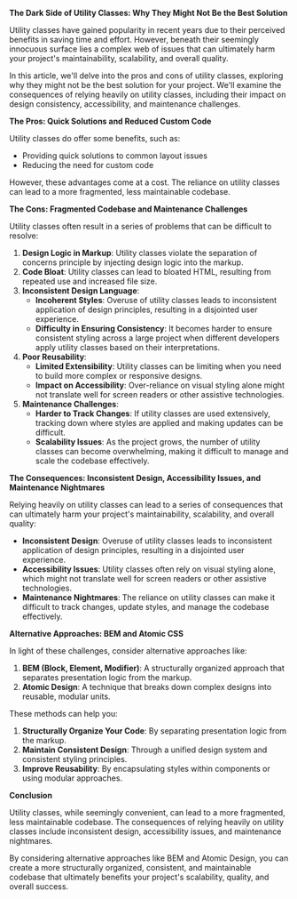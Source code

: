 **The Dark Side of Utility Classes: Why They Might Not Be the Best Solution**

Utility classes have gained popularity in recent years due to their perceived benefits in saving time and effort. However, beneath their seemingly innocuous surface lies
a complex web of issues that can ultimately harm your project's maintainability, scalability, and overall quality.

In this article, we'll delve into the pros and cons of utility classes, exploring why they might not be the best solution for your project. We'll examine the consequences
of relying heavily on utility classes, including their impact on design consistency, accessibility, and maintenance challenges.

**The Pros: Quick Solutions and Reduced Custom Code**

Utility classes do offer some benefits, such as:

* Providing quick solutions to common layout issues
* Reducing the need for custom code

However, these advantages come at a cost. The reliance on utility classes can lead to a more fragmented, less maintainable codebase.

**The Cons: Fragmented Codebase and Maintenance Challenges**

Utility classes often result in a series of problems that can be difficult to resolve:

1. **Design Logic in Markup**: Utility classes violate the separation of concerns principle by injecting design logic into the markup.
2. **Code Bloat**: Utility classes can lead to bloated HTML, resulting from repeated use and increased file size.
3. **Inconsistent Design Language**:
	* **Incoherent Styles**: Overuse of utility classes leads to inconsistent application of design principles, resulting in a disjointed user experience.
	* **Difficulty in Ensuring Consistency**: It becomes harder to ensure consistent styling across a large project when different developers apply utility classes based on
their interpretations.
4. **Poor Reusability**:
	* **Limited Extensibility**: Utility classes can be limiting when you need to build more complex or responsive designs.
	* **Impact on Accessibility**: Over-reliance on visual styling alone might not translate well for screen readers or other assistive technologies.
5. **Maintenance Challenges**:
	* **Harder to Track Changes**: If utility classes are used extensively, tracking down where styles are applied and making updates can be difficult.
	* **Scalability Issues**: As the project grows, the number of utility classes can become overwhelming, making it difficult to manage and scale the codebase effectively.

**The Consequences: Inconsistent Design, Accessibility Issues, and Maintenance Nightmares**

Relying heavily on utility classes can lead to a series of consequences that can ultimately harm your project's maintainability, scalability, and overall quality:

* **Inconsistent Design**: Overuse of utility classes leads to inconsistent application of design principles, resulting in a disjointed user experience.
* **Accessibility Issues**: Utility classes often rely on visual styling alone, which might not translate well for screen readers or other assistive technologies.
* **Maintenance Nightmares**: The reliance on utility classes can make it difficult to track changes, update styles, and manage the codebase effectively.

**Alternative Approaches: BEM and Atomic CSS**

In light of these challenges, consider alternative approaches like:

1. **BEM (Block, Element, Modifier)**: A structurally organized approach that separates presentation logic from the markup.
2. **Atomic Design**: A technique that breaks down complex designs into reusable, modular units.

These methods can help you:

1. **Structurally Organize Your Code**: By separating presentation logic from the markup.
2. **Maintain Consistent Design**: Through a unified design system and consistent styling principles.
3. **Improve Reusability**: By encapsulating styles within components or using modular approaches.

**Conclusion**

Utility classes, while seemingly convenient, can lead to a more fragmented, less maintainable codebase. The consequences of relying heavily on utility classes include
inconsistent design, accessibility issues, and maintenance nightmares.

By considering alternative approaches like BEM and Atomic Design, you can create a more structurally organized, consistent, and maintainable codebase that ultimately
benefits your project's scalability, quality, and overall success.
